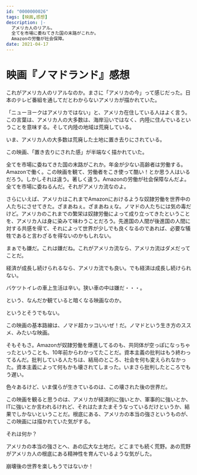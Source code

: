 ```yaml
---
id: "0000000026"
tags: [映画,感想]
description: |-
  アメリカ人のリアル。
  全てを市場に委ねてきた国の末路がこれか。
  Amazonの労働が社会保障。
date: 2021-04-17
---
```


# 映画『ノマドランド』感想

これがアメリカ人のリアルなのか。まさに「アメリカの今」って感じだった。日本のテレビ番組を通してだとわからないアメリカが描かれていた。

「ニューヨークはアメリカではない」と、アメリカ在住している人はよく言う。この言葉は、アメリカ人の大多数は、海岸沿いではなく、内陸に住んでいるということを意味する。そして内陸の地域は荒廃している。

いま、アメリカ人の大多数は荒廃した土地に置き去りにされている。

この映画、「置き去りにされた感」が半端なく描かれていた。

全てを市場に委ねてきた国の末路がこれか。年金が少ない高齢者は労働する。Amazonで働く。この映画を観て、労働者をこき使って酷い！とか思う人はいるだろう。しかしそれは違う。著しく違う。Amazonの労働が社会保障なんだよ。全てを市場に委ねるんだ。それがアメリカ流なのよ。

さらにいえば、アメリカはこれまでAmazonにおけるような奴隷労働を世界中の人たちにさせてきた。ざまあねぇ。ざまあねぇな。ノマドの人たちには気の毒だけど。アメリカのこれまでの繁栄は奴隷労働によって成り立ってきたということを、アメリカ人は身に染みて味わうことだろう。先進国の人間が後進国の人間に対する共感を得て、それによって世界が少しでも良くなるのであれば、必要な犠牲であると言わざるを得ないのかもしれない。

まぁでも嫌だ。これは嫌だね。これがアメリカ流なら、アメリカ流はダメだってことだ。

経済が成長し続けられるなら、アメリカ流でも良い。でも経済は成長し続けられない。

バケツトイレの車上生活は辛い。狭い車の中は嫌だ・・・。

という、なんだか観ていると暗くなる映画なのか。

というとそうでもない。

この映画の基本路線は、ノマド超カッコいいぜ！だ。ノマドという生き方のススメ、みたいな映画。

そもそもさ。Amazonが奴隷労働を爆進してるのも、共同体が空っぽになっちゃったということも、10年前からわかってたことだ。資本主義の批判はもう終わってるんだ。批判している人たちは、結局のところ、社会を何も変えられなかった。資本主義によって何もかも壊されてしまった。いまさら批判したところでもう遅い。

色々あるけど、いま僕らが生きているのは、この壊された後の世界だ。

この映画を観ると思うのは、アメリカが経済的に強いとか、軍事的に強いとか、ITに強いとか言われるけれど、それはたまたまそうなっているだけというか、結果でしかないということだ。根底にある、アメリカの本当の強さというものが、この映画には描かれていた気がする。

それは何か？

アメリカの本当の強さとへ、あの広大な土地だ。どこまでも続く荒野。あの荒野がアメリカ人の根底にある精神性を育んでいるような気がした。

崩壊後の世界を楽しもうではないか！